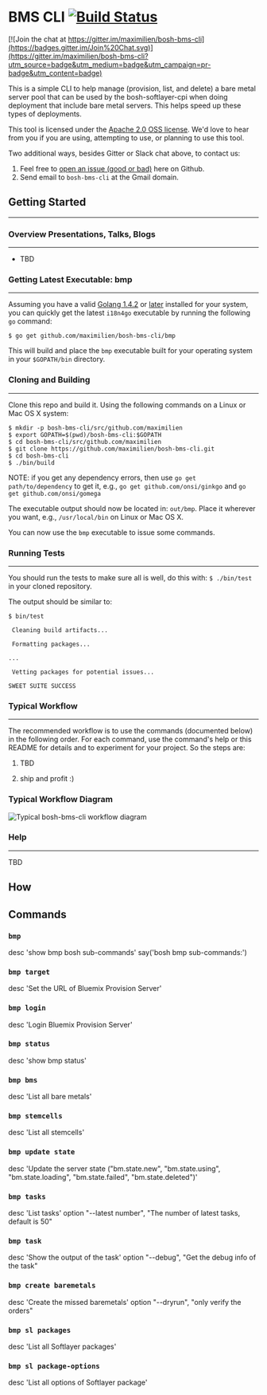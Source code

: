 BMS CLI [![Build Status](https://travis-ci.org/maximilien/bosh-bms-cli.svg?branch=master)](https://travis-ci.org/maximilien/bosh-bms-cli#)
==============================

[![Join the chat at https://gitter.im/maximilien/bosh-bms-cli](https://badges.gitter.im/Join%20Chat.svg)](https://gitter.im/maximilien/bosh-bms-cli?utm_source=badge&utm_medium=badge&utm_campaign=pr-badge&utm_content=badge)

This is a simple CLI to help manage (provision, list, and delete) a bare metal server pool that can be used by the bosh-softlayer-cpi when doing deployment that include bare metal servers. This helps speed up these types of deployments.

This tool is licensed under the [Apache 2.0 OSS license](https://github.com/maximilien/i18n4go/blob/master/LICENSE). We'd love to hear from you if you are using, attempting to use, or planning to use this tool. 

Two additional ways, besides Gitter or Slack chat above, to contact us:

1. Feel free to [open an issue (good or bad)](https://github.com/maximilien/bosh-bms-cli/issues) here on Github.
2. Send email to `bosh-bms-cli` at the Gmail domain.

## Getting Started
------------------

### Overview Presentations, Talks, Blogs
----------------------------------------

* TBD

### Getting Latest Executable: bmp
----------------------------------

Assuming you have a valid [Golang 1.4.2](https://golang.org/dl/) or [later](https://golang.org/dl/) installed for your system, you can quickly get the latest `i18n4go` executable by running the following `go` command:

```
$ go get github.com/maximilien/bosh-bms-cli/bmp
```

This will build and place the `bmp` executable built for your operating system in your `$GOPATH/bin` directory.

### Cloning and Building
------------------------

Clone this repo and build it. Using the following commands on a Linux or Mac OS X system:

```
$ mkdir -p bosh-bms-cli/src/github.com/maximilien
$ export GOPATH=$(pwd)/bosh-bms-cli:$GOPATH
$ cd bosh-bms-cli/src/github.com/maximilien
$ git clone https://github.com/maximilien/bosh-bms-cli.git
$ cd bosh-bms-cli
$ ./bin/build
```

NOTE: if you get any dependency errors, then use `go get path/to/dependency` to get it, e.g., `go get github.com/onsi/ginkgo` and `go get github.com/onsi/gomega`

The executable output should now be located in: `out/bmp`. Place it wherever you want, e.g., `/usr/local/bin` on Linux or Mac OS X.

You can now use the `bmp` executable to issue some commands.

### Running Tests
-----------------

You should run the tests to make sure all is well, do this with: `$ ./bin/test` in your cloned repository.

The output should be similar to:

```
$ bin/test

 Cleaning build artifacts...

 Formatting packages...

...

 Vetting packages for potential issues...

SWEET SUITE SUCCESS
```

### Typical Workflow
--------------------

The recommended workflow is to use the commands (documented below) in the following order. For each command, use the command's help or this README for details and to experiment for your project. So the steps are:

1. TBD

2. ship and profit :)

### Typical Workflow Diagram

![Typical bosh-bms-cli workflow diagram](https://github.com/maximilien/bosh-bms-cli/blob/master/docs/images/typical-workflow.png)

### Help
--------

TBD
## How 

## Commands

### `bmp`

desc 'show bmp bosh sub-commands'
say('bosh bmp sub-commands:')

### `bmp target`

desc 'Set the URL of Bluemix Provision Server'

### `bmp login`

desc 'Login Bluemix Provision Server'

### `bmp status`

desc 'show bmp status'

### `bmp bms`

desc 'List all bare metals'

### `bmp stemcells`

desc 'List all stemcells'

### `bmp update state`

desc 'Update the server state ("bm.state.new", "bm.state.using", "bm.state.loading", "bm.state.failed", "bm.state.deleted")'

### `bmp tasks`

desc 'List tasks'
option "--latest number", "The number of latest tasks, default is 50"

### `bmp task`

desc 'Show the output of the task'
option "--debug", "Get the debug info of the task"

### `bmp create baremetals`

desc 'Create the missed baremetals'
option "--dryrun", "only verify the orders"

### `bmp sl packages`

desc 'List all Softlayer packages'

### `bmp sl package-options`

desc 'List all options of Softlayer package'
